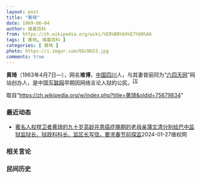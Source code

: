 ```yaml
---
layout: post
title: "黄琦"
date: 1989-06-04
author: 维基百科
from: https://zh.wikipedia.org/wiki/%E9%BB%84%E7%90%A6
tags: [ 黄琦, 维基百科 ]
categories: [ 黄琦 ]
photo: https://i.imgur.com/OGcNb53.jpg
comments: true
---
```

<div class="mw-content-ltr mw-parser-output" lang="zh" dir="ltr">

<p><b>黄琦</b>（1963年4月7日<span class="useeditintro" title="Template:BLP editintro">—</span>），网名<b>难博</b>，<a href="/wiki/%E4%B8%AD%E8%8F%AF%E4%BA%BA%E6%B0%91%E5%85%B1%E5%92%8C%E5%9C%8B" class="mw-redirect" title="中華人民共和國">中国</a><a href="/wiki/%E5%9B%9B%E5%B7%9D" class="mw-redirect" title="四川">四川</a>人，与其妻曾丽同为“<a href="/wiki/%E5%85%AD%E5%9B%9B%E5%A4%A9%E7%BD%91" title="六四天网">六四天网</a>”网站创办人，是中国<a href="/wiki/%E4%BA%92%E8%81%94%E7%BD%91" title="互联网">互联网</a>早期因网络言论入狱的公民。<sup id="cite_ref-堅持普世價值_1-0" class="reference"><a href="#cite_note-堅持普世價值-1">[1]</a></sup>
</p>
<meta property="mw:PageProp/toc">
</div><!--esi <esi:include src="/esitest-fa8a495983347898/content" /> --><noscript><img src="https://login.wikimedia.org/wiki/Special:CentralAutoLogin/start?type=1x1" alt="" width="1" height="1" style="border: none; position: absolute;"></noscript>
<div class="printfooter" data-nosnippet="">取自“<a dir="ltr" href="https://zh.wikipedia.org/w/index.php?title=黄琦&amp;oldid=75679834">https://zh.wikipedia.org/w/index.php?title=黄琦&amp;oldid=75679834</a>”</div><div id="recent-news"><h3>最近动态</h3><ul><li><a href="https://nodebe4.github.io/waimei/2024-01-27/%E8%91%97%E5%90%8D%E4%BA%BA%E6%9D%83%E6%8D%8D%E5%8D%AB%E8%80%85%E9%BB%84%E7%90%A6%E7%9A%84%E4%B9%9D%E5%8D%81%E5%B2%81%E9%AB%98%E9%BE%84%E5%B9%B6%E6%82%A3%E7%99%8C%E7%97%87%E6%99%9A%E6%9C%9F%E7%9A%84%E8%80%81%E6%AF%8D%E4%BA%B2%E8%92%B2%E6%96%87%E6%B8%85%E5%88%86%E5%88%AB%E7%BB%99%E5%B7%B4%E4%B8%AD%E7%9B%91%E7%8B%B1%E7%9B%91%E7%8B%B1%E9%95%BF-%E7%8B%B1%E6%94%BF%E7%A7%91%E7%A7%91%E9%95%BF" title="著名人权捍卫者黄琦的九十岁高龄并患癌症晚期的老母亲蒲文清分别给巴中监狱监狱长、狱政科科长、监区长写信，要求春节前探监—— （维权网信息中心报道）2024年1月28日，本网获悉：今天，著名人权捍卫...">著名人权捍卫者黄琦的九十岁高龄并患癌症晚期的老母亲蒲文清分别给巴中监狱监狱长、狱政科科长、监区长写信，要求春节前探监</a><time>2024-01-27</time><a class="tag">维权网</a></li>
</ul></div><div id="open-opinion"><h3>相关言论</h3><ul></ul></div><div id="mjls-record"><h3>民间历史</h3><ul></ul></div>